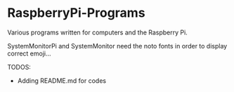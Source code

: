 # RaspberryPi-Programs
Various programs written for computers and the Raspberry Pi.

SystemMonitorPi and SystemMonitor need the noto fonts in order to display correct emoji...

TODOS:
+ Adding README.md for codes
